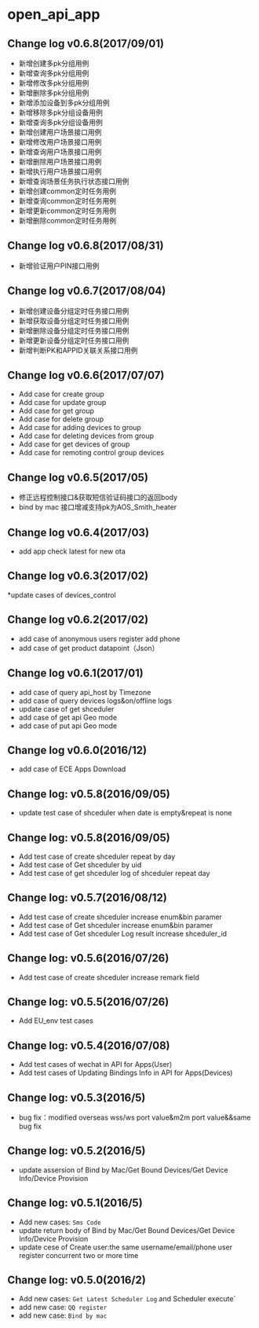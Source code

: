open_api_app
==========
## Change log v0.6.8(2017/09/01)
* 新增创建多pk分组用例
* 新增查询多pk分组用例
* 新增修改多pk分组用例
* 新增删除多pk分组用例
* 新增添加设备到多pk分组用例
* 新增移除多pk分组设备用例
* 新增查询多pk分组设备用例
* 新增创建用户场景接口用例
* 新增修改用户场景接口用例
* 新增查询用户场景接口用例
* 新增删除用户场景接口用例
* 新增执行用户场景接口用例
* 新增查询场景任务执行状态接口用例
* 新增创建common定时任务用例
* 新增查询common定时任务用例
* 新增更新common定时任务用例
* 新增删除common定时任务用例


## Change log v0.6.8(2017/08/31)
* 新增验证用户PIN接口用例

## Change log v0.6.7(2017/08/04)
* 新增创建设备分组定时任务接口用例
* 新增获取设备分组定时任务接口用例
* 新增删除设备分组定时任务接口用例
* 新增更新设备分组定时任务接口用例
* 新增判断PK和APPID关联关系接口用例

## Change log v0.6.6(2017/07/07)
* Add case for create group
* Add case for update group
* Add case for get group
* Add case for delete group
* Add case for adding devices to group
* Add case for deleting devices from group
* Add case for get devices of group
* Add case for remoting control group devices

## Change log v0.6.5(2017/05)
* 修正远程控制接口&获取短信验证码接口的返回body
* bind by mac 接口增减支持pk为AOS_Smith_heater

## Change log v0.6.4(2017/03)
* add app check latest for new ota

## Change log v0.6.3(2017/02)
*update cases of devices_control

## Change log v0.6.2(2017/02)
* add case of anonymous users register add phone
* add case of get product datapoint（Json）

## Change log v0.6.1(2017/01)
* add case of query api_host by Timezone
* add case of query devices logs&on/offline logs
* update case of get shceduler
* add case of get api Geo mode
* add case of put api Geo mode

## Change log v0.6.0(2016/12)
* add case of ECE Apps Download 

## Change log: v0.5.8(2016/09/05)
* update test case of shceduler when date is empty&repeat is none

## Change log: v0.5.8(2016/09/05)
* Add test case of create shceduler repeat by day 
* Add test case of Get shceduler by uid
* Add test case of get shceduler log of shceduler repeat day

## Change log: v0.5.7(2016/08/12)
* Add test case of create shceduler increase enum&bin paramer 
* Add test case of Get shceduler increase enum&bin paramer
* Add test case of Get shceduler Log result increase shceduler_id

## Change log: v0.5.6(2016/07/26)
* Add test case of create shceduler increase remark field

## Change log: v0.5.5(2016/07/26)
* Add EU_env test cases

## Change log: v0.5.4(2016/07/08)
* Add test cases of wechat in API for Apps(User)
* Add test cases of Updating Bindings Info in API for Apps(Devices)

## Change log: v0.5.3(2016/5)
* bug fix：modified overseas wss/ws port value&m2m port value&&same bug fix

## Change log: v0.5.2(2016/5)
* update assersion of Bind by Mac/Get Bound Devices/Get Device Info/Device Provision

## Change log: v0.5.1(2016/5)
* Add new cases: `Sms Code` 
* update return body of Bind by Mac/Get Bound Devices/Get Device Info/Device Provision
* update cese of Create user:the same username/email/phone user register concurrent two or more time

## Change log: v0.5.0(2016/2)
* Add new cases: `Get Latest Scheduler Log` and Scheduler execute`
* add new case: `QQ register`
* add new case: `Bind by mac`
